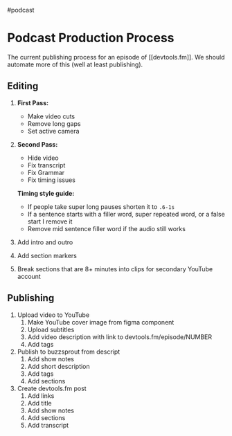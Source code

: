 #podcast

# Podcast Production Process

The current publishing process for an episode of [[devtools.fm]].
We should automate more of this (well at least publishing).

## Editing

1. **First Pass:**

   - Make video cuts
   - Remove long gaps
   - Set active camera

2. **Second Pass:**

   - Hide video
   - Fix transcript
   - Fix Grammar
   - Fix timing issues

   **Timing style guide:**

   - If people take super long pauses shorten it to `.6-1s`
   - If a sentence starts with a filler word, super repeated word, or a false start I remove it
   - Remove mid sentence filler word if the audio still works

3. Add intro and outro
4. Add section markers
5. Break sections that are 8+ minutes into clips for secondary YouTube account

## Publishing

1. Upload video to YouTube
   1. Make YouTube cover image from figma component
   2. Upload subtitles
   3. Add video description with link to devtools.fm/episode/NUMBER
   4. Add tags
2. Publish to buzzsprout from descript
   1. Add show notes
   2. Add short description
   3. Add tags
   4. Add sections
3. Create devtools.fm post
   1. Add links
   2. Add title
   3. Add show notes
   4. Add sections
   5. Add transcript
